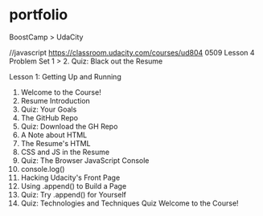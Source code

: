 # portfolio
BoostCamp > UdaCity

//javascript
https://classroom.udacity.com/courses/ud804
0509
Lesson 4 Problem Set 1 > 2. Quiz: Black out the Resume



Lesson 1:
Getting Up and Running
 1. Welcome to the Course!
 2. Resume Introduction
 3. Quiz: Your Goals
 4. The GitHub Repo
 5. Quiz: Download the GH Repo
 6. A Note about HTML
 7. The Resume's HTML
 8. CSS and JS in the Resume
 9. Quiz: The Browser JavaScript Console
 10. console.log()
 11. Hacking Udacity's Front Page
 12. Using .append() to Build a Page
 13. Quiz: Try .append() for Yourself
 14. Quiz: Technologies and Techniques Quiz
Welcome to the Course!

